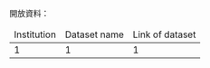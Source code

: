 開放資料：
<table>
<thead>
<tr>
<td>Institution</td><td>Dataset name</td><td>Link of dataset</td>
</tr>
</thead>
<tr>
<td>1</td><td>1</td><td>1</td>
</tr>
</table>

